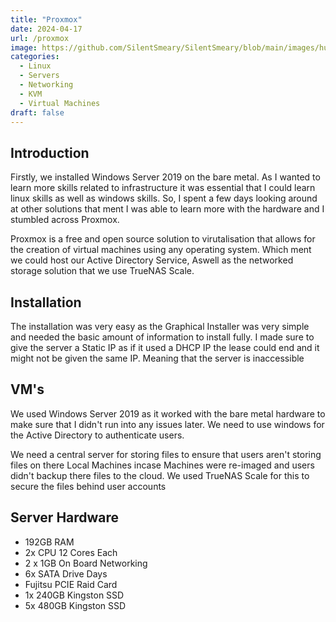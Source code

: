 ```yaml
---
title: "Proxmox"
date: 2024-04-17
url: /proxmox
image: https://github.com/SilentSmeary/SilentSmeary/blob/main/images/hugo/proxmox.jpg?raw=true
categories:
  - Linux
  - Servers
  - Networking
  - KVM
  - Virtual Machines
draft: false
---
```

## Introduction
Firstly, we installed Windows Server 2019 on the bare metal. As I wanted to learn more skills related to infrastructure it was essential that I could learn linux skills as well as windows skills. So, I spent a few days looking around at other solutions that ment I was able to learn more with the hardware and I stumbled across Proxmox.

Proxmox is a free and open source solution to virutalisation that allows for the creation of virtual machines using any operating system. Which ment we could host our Active Directory Service, Aswell as the networked storage solution that we use TrueNAS Scale.

## Installation
The installation was very easy as the Graphical Installer was very simple and needed the basic amount of information to install fully. I made sure to give the server a Static IP as if it used a DHCP IP the lease could end and it might not be given the same IP. Meaning that the server is inaccessible

## VM's
We used Windows Server 2019 as it worked with the bare metal hardware to make sure that I didn't run into any issues later. We need to use windows for the Active Directory to authenticate users.

We need a central server for storing files to ensure that users aren't storing files on there Local Machines incase Machines were re-imaged and users didn't backup there files to the cloud. We used TrueNAS Scale for this to secure the files behind user accounts

## Server Hardware
- 192GB RAM
- 2x CPU 12 Cores Each
- 2 x 1GB On Board Networking
- 6x SATA Drive Days
- Fujitsu PCIE Raid Card
- 1x 240GB Kingston SSD 
- 5x 480GB Kingston SSD
